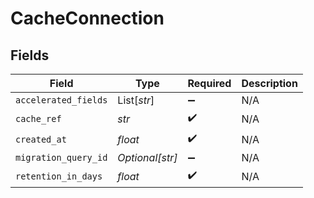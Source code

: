 # CacheConnection


## Fields

| Field                | Type                 | Required             | Description          |
| -------------------- | -------------------- | -------------------- | -------------------- |
| `accelerated_fields` | List[*str*]          | :heavy_minus_sign:   | N/A                  |
| `cache_ref`          | *str*                | :heavy_check_mark:   | N/A                  |
| `created_at`         | *float*              | :heavy_check_mark:   | N/A                  |
| `migration_query_id` | *Optional[str]*      | :heavy_minus_sign:   | N/A                  |
| `retention_in_days`  | *float*              | :heavy_check_mark:   | N/A                  |